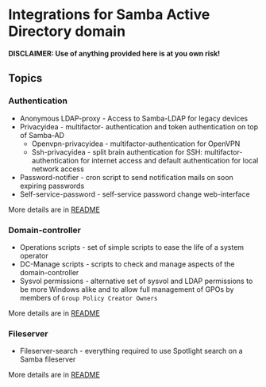 # Integrations for Samba Active Directory domain

**DISCLAIMER: Use of anything provided here is at you own risk!**

## Topics

### Authentication

- Anonymous LDAP-proxy - Access to Samba-LDAP for legacy devices
- Privacyidea - multifactor- authentication and token authentication on top of Samba-AD
    - Openvpn-privacyidea - multifactor-authentication for OpenVPN
    - Ssh-privacyidea - split brain authentication for SSH: multifactor-authentication for internet access and default authentication for local network access
- Password-notifier - cron script to send notification mails on soon expiring passwords
- Self-service-password - self-service password change web-interface

More details are in [README](authentication/README.md)

### Domain-controller

- Operations scripts - set of simple scripts to ease the life of a system operator
- DC-Manage scripts - scripts to check and manage aspects of the domain-controller
- Sysvol permissions - alternative set of sysvol and LDAP permissions to be more Windows alike and to allow full management of GPOs by members of `Group Policy Creator Owners`


More details are in [README](domain_controller/README.md)

### Fileserver

- Fileserver-search - everything required to use Spotlight search on a Samba fileserver

More details are in [README](fileserver/README.md)
